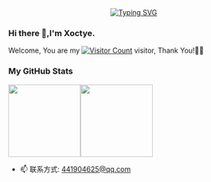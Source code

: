 <div align="center">
  <a href="https://blog.sunguoqi.com/">
    <img src="https://readme-typing-svg.demolab.com?font=Fira+Code&pause=1000&color=024EF7&width=435&lines=NOTHING IS IMPOSSIBLE&center=true&size=27" alt="Typing SVG" />
  </a>
</div>

### Hi there 👋,I'm Xoctye.

Welcome, You are my [![Visitor Count](https://profile-counter.glitch.me/Xoctye/count.svg)](https://blog.i-xiao.space/) visitor, Thank You!🎉🎉

### My GitHub Stats
[<span><img src="https://github-readme-stats.vercel.app/api/top-langs/?username=Xoctye&layout=compact" height=145/></span><span><img src="https://github-readme-stats.vercel.app/api?username=Xoctye&count_private=true&show_icons=true" height=145/></span>](https://blog.i-xiao.space/)

- 📫 联系方式: 441904625@qq.com
